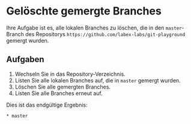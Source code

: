 # Gelöschte gemergte Branches

Ihre Aufgabe ist es, alle lokalen Branches zu löschen, die in den `master`-Branch des Repositorys `https://github.com/labex-labs/git-playground` gemergt wurden.

## Aufgaben

1. Wechseln Sie in das Repository-Verzeichnis.
2. Listen Sie alle lokalen Branches auf, die in `master` gemergt wurden.
3. Löschen Sie alle gemergten Branches.
4. Listen Sie alle Branches erneut auf.

Dies ist das endgültige Ergebnis:

```
* master
```
